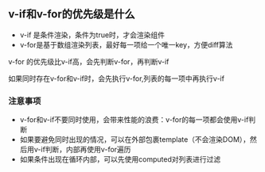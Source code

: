 ## v-if和v-for的优先级是什么
- v-if 是条件渲染，条件为true时，才会渲染组件
- v-for是基于数组渲染列表，最好每一项给一个唯一key，方便diff算法

v-for 的优先级比v-if高，会先判断v-for，再判断v-if

如果同时存在v-for和v-if时，会先执行v-for,列表的每一项中再执行v-if

### 注意事项
- v-for和v-if不要同时使用，会带来性能的浪费：v-for的每一项都会使用v-if判断
- 如果要避免同时出现的情况，可以在外部包裹template（不会渲染DOM），然后用v-if判断，内部再使用v-for遍历
- 如果条件出现在循环内部，可以先使用computed对列表进行过滤
